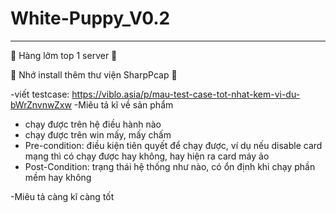 # White-Puppy_V0.2
---------------------
🥑 Hàng lởm top 1 server 🥑

🥑 Nhớ install thêm thư viện SharpPcap 🥑

-viết testcase: https://viblo.asia/p/mau-test-case-tot-nhat-kem-vi-du-bWrZnvnwZxw
-Miêu tả kĩ về sản phẩm
  + chạy được trên hệ điều hành nào
  + chạy được trên win mấy, mấy chấm
  + Pre-condition: điều kiện tiên quyết để chạy được, ví dụ nếu disable card mạng thì có chạy được hay không, hay hiện ra card máy ảo
  + Post-Condition: trạng thái hệ thống như nào, có ổn định khi chạy phần mềm hay không

-Miêu tả càng kĩ càng tốt
